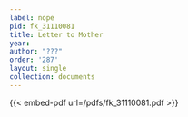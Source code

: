 ```yaml
---
label: nope
pid: fk_31110081
title: Letter to Mother
year:
author: "???"
order: '287'
layout: single
collection: documents
---
```



{{< embed-pdf url=/pdfs/fk_31110081.pdf >}}